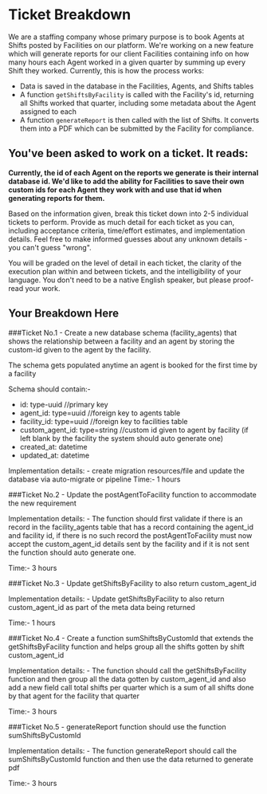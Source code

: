 # Ticket Breakdown
We are a staffing company whose primary purpose is to book Agents at Shifts posted by Facilities on our platform. We're working on a new feature which will generate reports for our client Facilities containing info on how many hours each Agent worked in a given quarter by summing up every Shift they worked. Currently, this is how the process works:

- Data is saved in the database in the Facilities, Agents, and Shifts tables
- A function `getShiftsByFacility` is called with the Facility's id, returning all Shifts worked that quarter, including some metadata about the Agent assigned to each
- A function `generateReport` is then called with the list of Shifts. It converts them into a PDF which can be submitted by the Facility for compliance.

## You've been asked to work on a ticket. It reads:

**Currently, the id of each Agent on the reports we generate is their internal database id. We'd like to add the ability for Facilities to save their own custom ids for each Agent they work with and use that id when generating reports for them.**


Based on the information given, break this ticket down into 2-5 individual tickets to perform. Provide as much detail for each ticket as you can, including acceptance criteria, time/effort estimates, and implementation details. Feel free to make informed guesses about any unknown details - you can't guess "wrong".


You will be graded on the level of detail in each ticket, the clarity of the execution plan within and between tickets, and the intelligibility of your language. You don't need to be a native English speaker, but please proof-read your work.

## Your Breakdown Here

###Ticket No.1 - Create a new database schema (facility_agents) that shows the relationship between a facility and an agent by storing the custom-id given to the agent by the facility.

The schema gets populated anytime an agent is booked for the first time by a facility

Schema should contain:-
- id: type-uuid //primary key
- agent_id: type=uuid //foreign key to agents table
- facility_id: type=uuid //foreign key to facilities table
- custom_agent_id: type=string //custom id given to agent by facility (if left blank by the facility the system should auto generate one)
- created_at: datetime
- updated_at: datetime

Implementation details: - create migration resources/file and update the database via auto-migrate or pipeline
Time:- 1 hours

###Ticket No.2 - Update the postAgentToFacility function to accommodate the new requirement

Implementation details: - The function should first validate if there is an record in the facility_agents table that has a record containing the agent_id and facility id, if there is no such record the postAgentToFacility must now accept the custom_agent_id details sent by the facility and if it is not sent the function should auto generate one.

Time:- 3 hours


###Ticket No.3 - Update getShiftsByFacility to also return custom_agent_id

Implementation details: - Update getShiftsByFacility to also return custom_agent_id as part of the meta data being returned

Time:- 1 hours


###Ticket No.4 - Create a function sumShiftsByCustomId that extends the getShiftsByFacility function and helps group all the shifts gotten by shift custom_agent_id

Implementation details: - The function should call the getShiftsByFacility function and then group all the data gotten by custom_agent_id and also add a new field call total shifts per quarter which is a sum of all shifts done by that agent for the facility that quarter 

Time:- 3 hours


###Ticket No.5 - generateReport function should use the function sumShiftsByCustomId

Implementation details: - The function generateReport should call the sumShiftsByCustomId function and then use the data returned to generate pdf 

Time:- 3 hours
